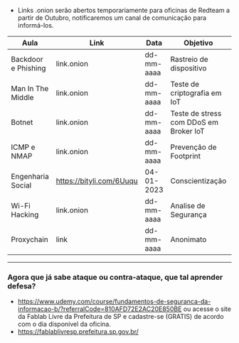 * Links .onion serão abertos temporariamente para oficinas de Redteam a partir de Outubro, notificaremos um canal de comunicação para informá-los.

| Aula | Link | Data | Objetivo | Status |
| --- | --- | --- | --- | --- |
| Backdoor e Phishing | link.onion | dd-mm-aaaa | Rastreio de dispositivo | ok |
| Man In The Middle | link.onion | dd-mm-aaaa | Teste de criptografia em IoT | ok |
| Botnet | link.onion | dd-mm-aaaa | Teste de stress com DDoS em Broker IoT | -- |
| ICMP e NMAP | link.onion | dd-mm-aaaa | Prevenção de Footprint | -- |
| Engenharia Social | https://bityli.com/6Uuqu | 04-01-2023 | Conscientização | ok |
| Wi-Fi Hacking | link.onion | dd-mm-aaaa | Analise de Segurança | -- |
| Proxychain | link | dd-mm-aaaa | Anonimato | ok |
-----------------------------------------------
### Agora que já sabe ataque ou contra-ataque, que tal aprender defesa?
* https://www.udemy.com/course/fundamentos-de-seguranca-da-informacao-b/?referralCode=810AFD72E2AC20E850BE
ou acesse o site da Fablab Livre da Prefeitura de SP e cadastre-se (GRATIS) de acordo com o dia disponível da oficina.
* https://fablablivresp.prefeitura.sp.gov.br/
